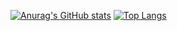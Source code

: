 [![Anurag's GitHub stats](https://github-readme-stats.vercel.app/api?username=ymiru0324&show_icons=true&hide=issues,prs&theme=dark)](https://github.com/ymiru0324)
[![Top Langs](https://github-readme-stats.vercel.app/api/top-langs/?username=ymiru0324&layout=compact&&theme=dark)](https://github.com/ymiru0324)
